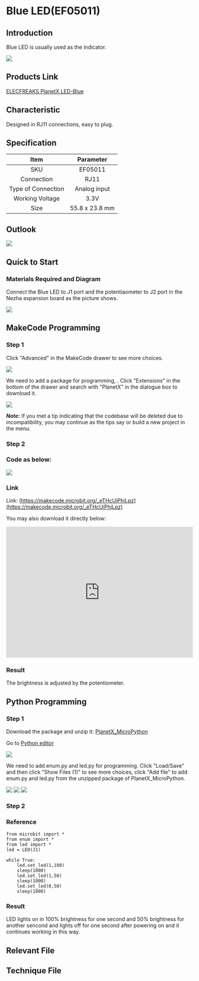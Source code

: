 # Blue LED(EF05011)

## Introduction

Blue LED is usually used as the indicator. 

![](./images/05011_01.png)
## Products Link

[ELECFREAKS PlanetX LED-Blue](https://shop.elecfreaks.com/products/elecfreaks-planetx-led-blue?_pos=1&_sid=a85ba1b7c&_ss=r)

## Characteristic


 Designed in RJ11 connections, easy to plug.

## Specification


|        Item        |   Parameter    |
| :----------------: | :------------: |
|        SKU         |    EF05011     |
|     Connection     |      RJ11      |
| Type of Connection |  Analog input  |
|  Working Voltage   |      3.3V      |
|        Size        | 55.8 x 23.8 mm |

## Outlook



![](./images/05011_02.png)

## Quick to Start


### Materials Required and Diagram


 Connect the Blue LED to J1 port and the potentiaometer to J2 port in the Nezha expansion board as the picture shows.

![](./images/05011_03.png)

## MakeCode Programming


### Step 1

Click "Advanced" in the MakeCode drawer to see more choices.

![](./images/05001_04.png)

We need to add a package for programming, . Click "Extensions" in the bottom of the drawer and search with "PlanetX" in the dialogue box to download it. 

![](./images/05001_05.png)

***Note:*** If you met a tip indicating that the codebase will be deleted due to incompatibility, you may continue as the tips say or build a new project in the menu. 

### Step 2

### Code as below:

![](./images/05009_06.png)


### Link
Link: [https://makecode.microbit.org/_eTHcUiPhjLpz](https://makecode.microbit.org/_eTHcUiPhjLpz)

You may also download it directly below: 

<div style="position:relative;height:0;padding-bottom:70%;overflow:hidden;"><iframe style="position:absolute;top:0;left:0;width:100%;height:100%;" src="https://makecode.microbit.org/#pub:_eTHcUiPhjLpz" frameborder="0" sandbox="allow-popups allow-forms allow-scripts allow-same-origin"></iframe></div>  


### Result

 The brightness is adjusted by the potentiometer. 

## Python Programming 


### Step 1

Download the package and unzip it: [PlanetX_MicroPython](https://github.com/lionyhw/PlanetX_MicroPython/archive/master.zip)

Go to   [Python editor](https://python.microbit.org/v/2.0)

![](./images/05001_07.png)

We need to add enum.py and led.py for programming. Click "Load/Save" and then click "Show Files (1)" to see more choices, click "Add file" to add enum.py and led.py from the unzipped package of PlanetX_MicroPython. 

![](./images/05001_08.png)
![](./images/05001_09.png)
![](./images/05009_10.png)

### Step 2

### Reference

```
from microbit import *
from enum import *
from led import *
led = LED(J1)

while True:
    led.set_led(1,100)
    sleep(1000)
    led.set_led(1,50)
    sleep(1000)
    led.set_led(0,50)
    sleep(1000)
```

### Result

 LED lights on in 100% brightness for one second and 50% brightness for another sencond and lights off for one second after powering on and it continues working in this way. 

## Relevant File


## Technique File


